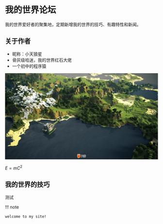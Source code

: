 # 我的世界论坛

我的世界爱好者的聚集地，定期新增我的世界的技巧、有趣特性和新闻。

## 关于作者

* 昵称：小天狼星
* 骨灰级哈迷，我的世界红石大佬
* 一个初中的程序猿

![alt text](image.png)


$E=mC^2$

## 我的世界的技巧

测试

!!! note

    welcome to my site!
    

